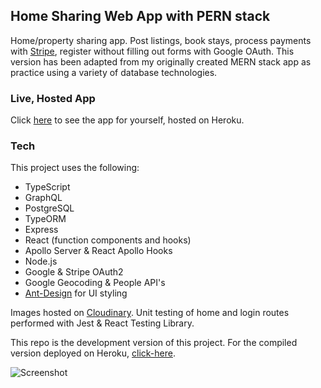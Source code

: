 ## Home Sharing Web App with PERN stack

Home/property sharing app. Post listings, book stays, process payments with [Stripe], register without filling out forms with Google OAuth. This version has been adapted from my originally created MERN stack app as practice using a variety of database technologies.

### Live, Hosted App

Click [here] to see the app for yourself, hosted on Heroku.

### Tech

This project uses the following:

- TypeScript
- GraphQL
- PostgreSQL
- TypeORM
- Express
- React (function components and hooks)
- Apollo Server & React Apollo Hooks
- Node.js
- Google & Stripe OAuth2
- Google Geocoding & People API's
- [Ant-Design] for UI styling

Images hosted on [Cloudinary].
Unit testing of home and login routes performed with Jest & React Testing Library.

This repo is the development version of this project. For the compiled version deployed on Heroku, [click-here].

![Screenshot](https://i.imgur.com/FHNDfjR.png)

[stripe]: https://stripe.com/
[here]: https://mern-home-sharing-app.herokuapp.com/
[cloudinary]: https://cloudinary.com/
[ant-design]: https://ant.design/
[click-here]: https://github.com/zamurrell/mern-home-sharing-deploy
